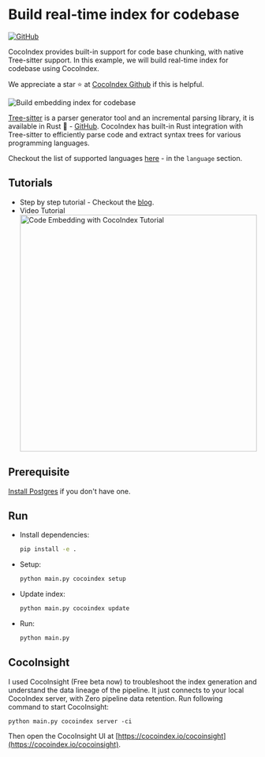 # Build real-time index for codebase 
[![GitHub](https://img.shields.io/github/stars/cocoindex-io/cocoindex?color=5B5BD6)](https://github.com/cocoindex-io/cocoindex)

CocoIndex provides built-in support for code base chunking, with native Tree-sitter support. In this example, we will build real-time index for codebase using CocoIndex. 

We appreciate a star ⭐ at [CocoIndex Github](https://github.com/cocoindex-io/cocoindex) if this is helpful.

![Build embedding index for codebase](https://cocoindex.io/blogs/assets/images/cover-9bf0a7cff69b66a40918ab2fc1cea0c7.png)

[Tree-sitter](https://en.wikipedia.org/wiki/Tree-sitter_%28parser_generator%29) is a parser generator tool and an incremental parsing library, it is available in Rust 🦀 - [GitHub](https://github.com/tree-sitter/tree-sitter). CocoIndex has built-in Rust integration with Tree-sitter to efficiently parse code and extract syntax trees for various programming languages.

Checkout the list of supported languages [here](https://cocoindex.io/docs/ops/functions#splitrecursively) - in the `language` section.


## Tutorials
- Step by step tutorial - Checkout the [blog](https://cocoindex.io/blogs/index-code-base-for-rag).
- Video Tutorial
  <div>
    <a href="https://youtu.be/G3WstvhHO24?si=Bnxu67Ax5Lv8b-J2">
      <img src="https://github.com/user-attachments/assets/072a9e92-d757-427a-8785-47f0232932b1" alt="Code Embedding with CocoIndex Tutorial" width="480">
    </a>
  </div>


## Prerequisite
[Install Postgres](https://cocoindex.io/docs/getting_started/installation#-install-postgres) if you don't have one.

## Run

- Install dependencies:
  ```bash
  pip install -e .
  ```

- Setup:

  ```bash
  python main.py cocoindex setup
  ```

- Update index:
  
  ```bash
  python main.py cocoindex update
  ```

- Run:

  ```bash
  python main.py
  ```

## CocoInsight
I used CocoInsight (Free beta now) to troubleshoot the index generation and understand the data lineage of the pipeline. 
It just connects to your local CocoIndex server, with Zero pipeline data retention. Run following command to start CocoInsight:

```
python main.py cocoindex server -ci
```

Then open the CocoInsight UI at [https://cocoindex.io/cocoinsight](https://cocoindex.io/cocoinsight).
